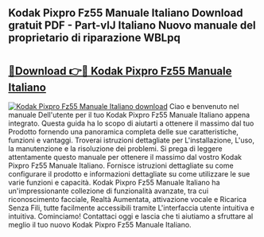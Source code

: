 ## Kodak Pixpro Fz55 Manuale Italiano Download gratuit PDF - Part-vlJ Italiano Nuovo manuale del proprietario di riparazione WBLpq

# <h2><a href="http://dffeiu.blite.top/?on=Kodak+Pixpro+Fz55+Manuale+Italiano">🔗Download 👉🔴 Kodak Pixpro Fz55 Manuale Italiano</a></h2>

[![Kodak Pixpro Fz55 Manuale Italiano download](https://i.imgur.com/lujVjoI.png)](http://dffeiu.blite.top/?on=Kodak+Pixpro+Fz55+Manuale+Italiano)
Ciao e benvenuto nel manuale Dell'utente per il tuo Kodak Pixpro Fz55 Manuale Italiano appena integrato. Questa guida ha lo scopo di aiutarti a ottenere il massimo dal tuo Prodotto fornendo una panoramica completa delle sue caratteristiche, funzioni e vantaggi. Troverai istruzioni dettagliate per L'installazione, L'uso, la manutenzione e la risoluzione dei problemi. Si prega di leggere attentamente questo manuale per ottenere il massimo dal vostro Kodak Pixpro Fz55 Manuale Italiano. Fornisce istruzioni dettagliate su come configurare il prodotto e informazioni dettagliate su come utilizzare le sue varie funzioni e capacità. Kodak Pixpro Fz55 Manuale Italiano ha un'impressionante collezione di funzionalità avanzate, tra cui riconoscimento facciale, Realtà Aumentata, attivazione vocale e Ricarica Senza Fili, tutte facilmente accessibili tramite L'interfaccia utente intuitiva e intuitiva. Cominciamo! Contattaci oggi e lascia che ti aiutiamo a sfruttare al meglio il tuo nuovo Kodak Pixpro Fz55 Manuale Italiano.
